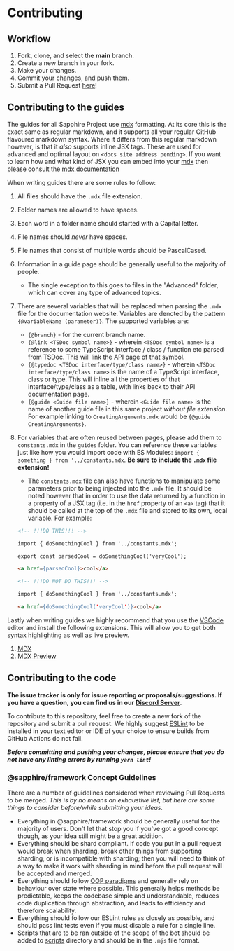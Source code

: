 # Contributing

## Workflow

1. Fork, clone, and select the **main** branch.
2. Create a new branch in your fork.
3. Make your changes.
4. Commit your changes, and push them.
5. Submit a Pull Request [here]!

## Contributing to the guides

The guides for all Sapphire Project use [mdx] formatting. At its core this is the exact same as regular markdown, and it supports all your regular GitHub flavoured markdown syntax. Where it differs from this regular markdown however, is that it _also_ supports inline JSX tags. These are used for advanced and optimal layout on `<docs site address pending>`. If you want to learn how and what kind of JSX you can embed into your [mdx] then please consult the [mdx documentation][]

When writing guides there are some rules to follow:

1. All files should have the `.mdx` file extension.
2. Folder names are allowed to have spaces.
3. Each word in a folder name should started with a Capital letter.
4. File names should _never_ have spaces.
5. File names that consist of multiple words should be PascalCased.
6. Information in a guide page should be generally useful to the majority of people.
    - The single exception to this goes to files in the "Advanced" folder, which can cover any type of advanced topics.
7. There are several variables that will be replaced when parsing the `.mdx` file for the documentation website. Variables are denoted by the pattern `{@variableName (parameter)}`. The supported variables are:
    - `{@branch}` - for the current branch name.
    - `{@link <TSDoc symbol name>}` - wherein `<TSDoc symbol name>` is a reference to some TypeScript interface / class / function etc parsed from TSDoc. This will link the API page of that symbol.
    - `{@typedoc <TSDoc interface/type/class name>}` - wherein `<TSDoc interface/type/class name>` is the name of a TypeScript interface, class or type. This will inline all the properties of that interface/type/class as a table, with links back to their API documentation page.
    - `{@guide <Guide file name>}` - wherein `<Guide file name>` is the name of another guide file in this same project _without file extension_. For example linking to `CreatingArguments.mdx` would be `{@guide CreatingArguments}`.
8. For variables that are often reused between pages, please add them to `constants.mdx` in the `guides` folder. You can reference these variables just like how you would import code with ES Modules: `import { something } from '../constants.mdx`. **Be sure to include the `.mdx` file extension!**

    - The `constants.mdx` file can also have functions to manipulate some parameters prior to being injected into the `.mdx` file. It should be noted however that in order to use the data returned by a function in a property of a JSX tag (i.e. in the `href` property of an `<a>` tag) that it should be called at the top of the `.mdx` file and stored to its own, local variable. For example:

    ```md
    <!-- !!!DO THIS!!! -->

    import { doSomethingCool } from '../constants.mdx';

    export const parsedCool = doSomethingCool('veryCool');

    <a href={parsedCool}>cool</a>

    <!-- !!!DO NOT DO THIS!!! -->

    import { doSomethingCool } from '../constants.mdx';

    <a href={doSomethingCool('veryCool')}>cool</a>
    ```

Lastly when writing guides we highly recommend that you use the [VSCode] editor and install the following extensions. This will allow you to get both syntax highlighting as well as live preview.

1. [MDX]
2. [MDX Preview][]

## Contributing to the code

**The issue tracker is only for issue reporting or proposals/suggestions. If you have a question, you can find us in our [Discord Server]**.

To contribute to this repository, feel free to create a new fork of the repository and
submit a pull request. We highly suggest [ESLint] to be installed
in your text editor or IDE of your choice to ensure builds from GitHub Actions do not fail.

**_Before committing and pushing your changes, please ensure that you do not have any linting errors by running `yarn lint`!_**

### @sapphire/framework Concept Guidelines

There are a number of guidelines considered when reviewing Pull Requests to be merged. _This is by no means an exhaustive list, but here are some things to consider before/while submitting your ideas._

-   Everything in @sapphire/framework should be generally useful for the majority of users. Don't let that stop you if you've got a good concept though, as your idea still might be a great addition.
-   Everything should be shard compliant. If code you put in a pull request would break when sharding, break other things from supporting sharding, or is incompatible with sharding; then you will need to think of a way to make it work with sharding in mind before the pull request will be accepted and merged.
-   Everything should follow [OOP paradigms] and generally rely on behaviour over state where possible. This generally helps methods be predictable, keeps the codebase simple and understandable, reduces code duplication through abstraction, and leads to efficiency and therefore scalability.
-   Everything should follow our ESLint rules as closely as possible, and should pass lint tests even if you must disable a rule for a single line.
-   Scripts that are to be ran outside of the scope of the bot should be added to [scripts] directory and should be in the `.mjs` file format.

<!-- Link Dump -->

<!-- Guides -->

[mdx]: https://marketplace.visualstudio.com/items?itemName=silvenon.mdx
[mdx preview]: https://marketplace.visualstudio.com/items?itemName=xyc.vscode-mdx-preview
[mdx]: https://mdxjs.com
[mdx documentation]: https://mdxjs.com/getting-started
[vscode]: https://code.visualstudio.com

<!-- Code -->

[discord server]: https://join.skyra.pw/sapphire
[here]: https://github.com/sapphire-project/framework/pulls
[eslint]: https://eslint.org/
[node.js]: https://nodejs.org/en/download/
[yarn]: https://classic.yarnpkg.com/en/docs/install
[oop paradigms]: https://en.wikipedia.org/wiki/Object-oriented_programming
[scripts]: /scripts
